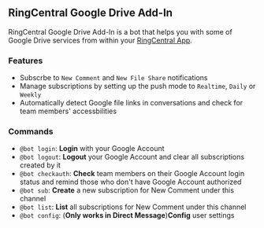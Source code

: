 ## RingCentral Google Drive Add-In

RingCentral Google Drive Add-In is a bot that helps you with some of Google Drive services from within your [RingCentral App](https://www.ringcentral.com/apps/rc-app).

### Features

- Subscrbe to `New Comment` and `New File Share` notifications
- Manage subscriptions by setting up the push mode to `Realtime`, `Daily` or `Weekly`
- Automatically detect Google file links in conversations and check for team members' accessbilities

### Commands

- `@bot login`: **Login** with your Google Account
- `@bot logout`: **Logout** your Google Account and clear all subscriptions created by it
- `@bot checkauth`: **Check** team members on their Google Account login status and remind those who don't have Google Account authorized
- `@bot sub`: **Create** a new subscription for New Comment under this channel
- `@bot list`: **List** all subscriptions for New Comment under this channel
- `@bot config`: (**Only works in Direct Message**)**Config** user settings
